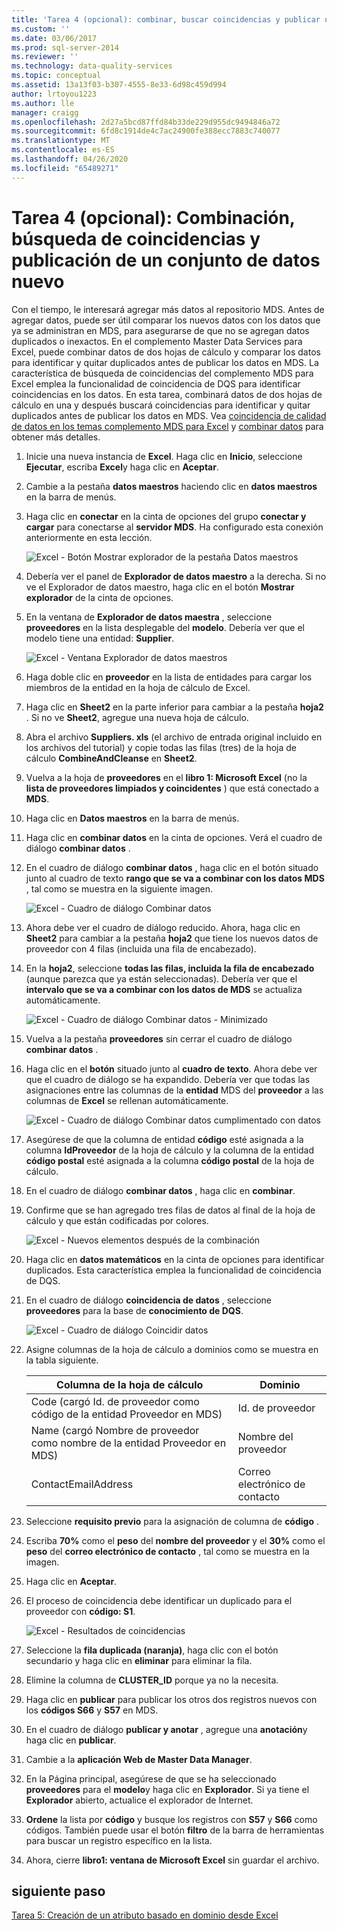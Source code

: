 ```yaml
---
title: 'Tarea 4 (opcional): combinar, buscar coincidencias y publicar un conjunto de datos nuevo | Microsoft Docs'
ms.custom: ''
ms.date: 03/06/2017
ms.prod: sql-server-2014
ms.reviewer: ''
ms.technology: data-quality-services
ms.topic: conceptual
ms.assetid: 13a13f03-b307-4555-8e33-6d98c459d994
author: lrtoyou1223
ms.author: lle
manager: craigg
ms.openlocfilehash: 2d27a5bcd87ffd84b33de229d955dc9494846a72
ms.sourcegitcommit: 6fd8c1914de4c7ac24900fe388ecc7883c740077
ms.translationtype: MT
ms.contentlocale: es-ES
ms.lasthandoff: 04/26/2020
ms.locfileid: "65489271"
---
```

# <a name="task-4-optional-combining-matching-and-publishing-new-set-of-data"></a>Tarea 4 (opcional): Combinación, búsqueda de coincidencias y publicación de un conjunto de datos nuevo
  Con el tiempo, le interesará agregar más datos al repositorio MDS. Antes de agregar datos, puede ser útil comparar los nuevos datos con los datos que ya se administran en MDS, para asegurarse de que no se agregan datos duplicados o inexactos. En el complemento Master Data Services para Excel, puede combinar datos de dos hojas de cálculo y comparar los datos para identificar y quitar duplicados antes de publicar los datos en MDS. La característica de búsqueda de coincidencias del complemento MDS para Excel emplea la funcionalidad de coincidencia de DQS para identificar coincidencias en los datos. En esta tarea, combinará datos de dos hojas de cálculo en una y después buscará coincidencias para identificar y quitar duplicados antes de publicar los datos en MDS. Vea [coincidencia de calidad de datos en los temas complemento MDS para Excel](https://msdn.microsoft.com/library/hh548681.aspx) y [combinar datos](https://msdn.microsoft.com/library/hh548680.aspx) para obtener más detalles.  
  
1.  Inicie una nueva instancia de **Excel**. Haga clic en **Inicio**, seleccione **Ejecutar**, escriba **Excel**y haga clic en **Aceptar**.  
  
2.  Cambie a la pestaña **datos maestros** haciendo clic en **datos maestros** en la barra de menús.  
  
3.  Haga clic en **conectar** en la cinta de opciones del grupo **conectar y cargar** para conectarse al **servidor MDS**. Ha configurado esta conexión anteriormente en esta lección.  
  
     ![Excel - Botón Mostrar explorador de la pestaña Datos maestros](../../2014/tutorials/media/et-combinematchandpublishnewsod-01.jpg "Excel - Botón Mostrar explorador de la pestaña Datos maestros")  
  
4.  Debería ver el panel de **Explorador de datos maestro** a la derecha. Si no ve el Explorador de datos maestro, haga clic en el botón **Mostrar explorador** de la cinta de opciones.  
  
5.  En la ventana de **Explorador de datos maestra** , seleccione **proveedores** en la lista desplegable del **modelo**. Debería ver que el modelo tiene una entidad: **Supplier**.  
  
     ![Excel - Ventana Explorador de datos maestros](../../2014/tutorials/media/et-combinematchandpublishnewsod-02.jpg "Excel - Ventana Explorador de datos maestros")  
  
6.  Haga doble clic en **proveedor** en la lista de entidades para cargar los miembros de la entidad en la hoja de cálculo de Excel.  
  
7.  Haga clic en **Sheet2** en la parte inferior para cambiar a la pestaña **hoja2** . Si no ve **Sheet2**, agregue una nueva hoja de cálculo.  
  
8.  Abra el archivo **Suppliers. xls** (el archivo de entrada original incluido en los archivos del tutorial) y copie todas las filas (tres) de la hoja de cálculo **CombineAndCleanse** en **Sheet2**.  
  
9. Vuelva a la hoja de **proveedores** en el **libro 1: Microsoft Excel** (no la **lista de proveedores limpiados y coincidentes** ) que está conectado a **MDS**.  
  
10. Haga clic en **Datos maestros** en la barra de menús.  
  
11. Haga clic en **combinar datos** en la cinta de opciones. Verá el cuadro de diálogo **combinar datos** .  
  
12. En el cuadro de diálogo **combinar datos** , haga clic en el botón situado junto al cuadro de texto **rango que se va a combinar con los datos MDS** , tal como se muestra en la siguiente imagen.  
  
     ![Excel - Cuadro de diálogo Combinar datos](../../2014/tutorials/media/et-combinematchandpublishnewsod-03.jpg "Excel - Cuadro de diálogo Combinar datos")  
  
13. Ahora debe ver el cuadro de diálogo reducido. Ahora, haga clic en **Sheet2** para cambiar a la pestaña **hoja2** que tiene los nuevos datos de proveedor con 4 filas (incluida una fila de encabezado).  
  
14. En la **hoja2**, seleccione **todas las filas, incluida la fila de encabezado** (aunque parezca que ya están seleccionadas). Debería ver que el **intervalo que se va a combinar con los datos de MDS** se actualiza automáticamente.  
  
     ![Excel - Cuadro de diálogo Combinar datos - Minimizado](../../2014/tutorials/media/et-combinematchandpublishnewsod-04.jpg "Excel - Cuadro de diálogo Combinar datos - Minimizado")  
  
15. Vuelva a la pestaña **proveedores** sin cerrar el cuadro de diálogo **combinar datos** .  
  
16. Haga clic en el **botón** situado junto al **cuadro de texto**. Ahora debe ver que el cuadro de diálogo se ha expandido. Debería ver que todas las asignaciones entre las columnas de la **entidad** MDS del **proveedor** a las columnas de **Excel** se rellenan automáticamente.  
  
     ![Excel - Cuadro de diálogo Combinar datos cumplimentado con datos](../../2014/tutorials/media/et-combinematchandpublishnewsod-05.jpg "Excel - Cuadro de diálogo Combinar datos cumplimentado con datos")  
  
17. Asegúrese de que la columna de entidad **código** esté asignada a la columna **IdProveedor** de la hoja de cálculo y la columna de la entidad **código postal** esté asignada a la columna **código postal** de la hoja de cálculo.  
  
18. En el cuadro de diálogo **combinar datos** , haga clic en **combinar**.  
  
19. Confirme que se han agregado tres filas de datos al final de la hoja de cálculo y que están codificadas por colores.  
  
     ![Excel - Nuevos elementos después de la combinación](../../2014/tutorials/media/et-combinematchandpublishnewsod-06.jpg "Excel - Nuevos elementos después de la combinación")  
  
20. Haga clic en **datos matemáticos** en la cinta de opciones para identificar duplicados. Esta característica emplea la funcionalidad de coincidencia de DQS.  
  
21. En el cuadro de diálogo **coincidencia de datos** , seleccione **proveedores** para la base de **conocimiento de DQS**.  
  
     ![Excel - Cuadro de diálogo Coincidir datos](../../2014/tutorials/media/et-combinematchandpublishnewsod-07.jpg "Excel - Cuadro de diálogo Coincidir datos")  
  
22. Asigne columnas de la hoja de cálculo a dominios como se muestra en la tabla siguiente.  
  
    |Columna de la hoja de cálculo|Dominio|  
    |----------------------|------------|  
    |Code (cargó Id. de proveedor como código de la entidad Proveedor en MDS)|Id. de proveedor|  
    |Name (cargó Nombre de proveedor como nombre de la entidad Proveedor en MDS)|Nombre del proveedor|  
    |ContactEmailAddress|Correo electrónico de contacto|  
  
23. Seleccione **requisito previo** para la asignación de columna de **código** .  
  
24. Escriba **70%** como el **peso** del **nombre del proveedor** y el **30%** como el **peso** del **correo electrónico de contacto** , tal como se muestra en la imagen.  
  
25. Haga clic en **Aceptar**.  
  
26. El proceso de coincidencia debe identificar un duplicado para el proveedor con **código: S1**.  
  
     ![Excel - Resultados de coincidencias](../../2014/tutorials/media/et-combinematchandpublishnewsod-08.jpg "Excel - Resultados de coincidencias")  
  
27. Seleccione la **fila duplicada (naranja)**, haga clic con el botón secundario y haga clic en **eliminar** para eliminar la fila.  
  
28. Elimine la columna de **CLUSTER_ID** porque ya no la necesita.  
  
29. Haga clic en **publicar** para publicar los otros dos registros nuevos con los **códigos S66** y **S57** en MDS.  
  
30. En el cuadro de diálogo **publicar y anotar** , agregue una **anotación**y haga clic en **publicar**.  
  
31. Cambie a la **aplicación Web de Master Data Manager**.  
  
32. En la Página principal, asegúrese de que se ha seleccionado **proveedores** para el **modelo**y haga clic en **Explorador**. Si ya tiene el **Explorador** abierto, actualice el explorador de Internet.  
  
33. **Ordene** la lista por **código** y busque los registros con **S57** y **S66** como códigos. También puede usar el botón **filtro** de la barra de herramientas para buscar un registro específico en la lista.  
  
34. Ahora, cierre **libro1: ventana de Microsoft Excel** sin guardar el archivo.  
  
## <a name="next-step"></a>siguiente paso  
 [Tarea 5: Creación de un atributo basado en dominio desde Excel](../../2014/tutorials/task-5-creating-a-domain-based-attribute-from-excel.md)  
  
  
